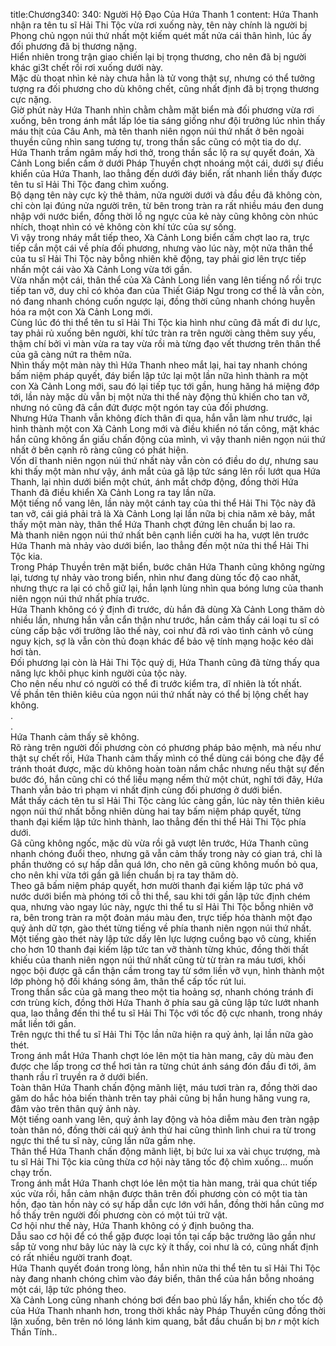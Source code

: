 title:Chương340: 340: Người Hộ Đạo Của Hứa Thanh 1
content:
Hứa Thanh nhận ra tên tu sĩ Hải Thi Tộc vừa rơi xuống này, tên này chính là người bị Phong chủ ngọn núi thứ nhất một kiếm quét mất nửa cái thân hình, lúc ấy đối phương đã bị thương nặng.<br>Hiển nhiên trong trận giao chiến lại bị trọng thương, cho nên đã bị người khác gi3t chết rồi rơi xuống dưới này.<br>Mặc dù thoạt nhìn kẻ này chưa hẳn là tử vong thật sự, nhưng có thể tưởng tượng ra đối phương cho dù không chết, cũng nhất định đã bị trọng thương cực nặng.<br>Giờ phút này Hứa Thanh nhìn chằm chằm mặt biển mà đối phương vừa rơi xuống, bên trong ánh mắt lấp lóe tia sáng giống như đội trưởng lúc nhìn thấy máu thịt của Câu Anh, mà tên thanh niên ngọn núi thứ nhất ở bên ngoài thuyền cũng nhìn sang tương tự, trong thần sắc cũng có một tia do dự.<br>Hứa Thanh trầm ngâm mấy hơi thở, trong thần sắc lộ ra sự quyết đoán, Xà Cảnh Long biển cấm ở dưới Pháp Thuyền chợt nhoáng một cái, dưới sự điều khiển của Hứa Thanh, lao thẳng đến dưới đáy biển, rất nhanh liền thấy được tên tu sĩ Hải Thi Tộc đang chìm xuống.<br>Bộ dạng tên này cực kỳ thê thảm, nửa người dưới và đầu đều đã không còn, chỉ còn lại đúng nửa người trên, từ bên trong tràn ra rất nhiều máu đen dung nhập với nước biển, đồng thời lồ ng ngực của kẻ này cũng không còn nhúc nhích, thoạt nhìn có vẻ không còn khí tức của sự sống.<br>Vì vậy trong nháy mắt tiếp theo, Xà Cảnh Long biển cấm chợt lao ra, trực tiếp cắn một cái về phía đối phương, nhưng vào lúc này, một nửa thân thể của tu sĩ Hải Thi Tộc này bỗng nhiên khẽ động, tay phải giơ lên trực tiếp nhấn một cái vào Xà Cảnh Long vừa tới gần.<br>Vừa nhấn một cái, thân thể của Xà Cảnh Long liền vang lên tiếng nổ rồi trực tiếp tan vỡ, duy chỉ có khỏa đan của Thiết Giáp Ngư trong cơ thể là vẫn còn, nó đang nhanh chóng cuốn ngược lại, đồng thời cũng nhanh chóng huyễn hóa ra một con Xà Cảnh Long mới.<br>Cùng lúc đó thi thể tên tu sĩ Hải Thi Tộc kia hình như cũng đã mất đi dư lực, tay phải rủ xuống bên người, khí tức tràn ra trên người càng thêm suy yếu, thậm chí bởi vì màn vừa ra tay vừa rồi mà từng đạo vết thương trên thân thể của gã càng nứt ra thêm nữa.<br>Nhìn thấy một màn này thì Hứa Thanh nheo mắt lại, hai tay nhanh chóng bấm niệm pháp quyết, đáy biển lập tức lại một lần nữa hình thành ra một con Xà Cảnh Long mới, sau đó lại tiếp tục tới gần, hung hăng há miệng đớp tới, lần này mặc dù vẫn bị một nửa thi thể này động thủ khiến cho tan vỡ, nhưng nó cũng đã cắn đứt được một ngón tay của đối phương.<br>Nhưng Hứa Thanh vẫn không đích thân đi qua, hắn vẫn làm như trước, lại hình thành một con Xà Cảnh Long mới và điều khiển nó tấn công, mặt khác hắn cũng không ẩn giấu chấn động của mình, vì vậy thanh niên ngọn núi thứ nhất ở bên cạnh rõ ràng cũng có phát hiện.<br>Vốn dĩ thanh niên ngọn núi thứ nhất này vẫn còn có điều do dự, nhưng sau khi thấy một màn như vậy, ánh mắt của gã lập tức sáng lên rồi lướt qua Hứa Thanh, lại nhìn dưới biển một chút, ánh mắt chớp động, đồng thời Hứa Thanh đã điều khiển Xà Cảnh Long ra tay lần nữa.<br>Một tiếng nổ vang lên, lần này một cánh tay của thi thể Hải Thi Tộc này đã tan vỡ, cái giá phải trả là Xà Cảnh Long lại lần nữa bị chia năm xẻ bảy, mắt thấy một màn này, thân thể Hứa Thanh chợt đứng lên chuẩn bị lao ra.<br>Mà thanh niên ngọn núi thứ nhất bên cạnh liền cười ha ha, vượt lên trước Hứa Thanh mà nhảy vào dưới biển, lao thẳng đến một nửa thi thể Hải Thi Tộc kia.<br>Trong Pháp Thuyền trên mặt biển, bước chân Hứa Thanh cũng không ngừng lại, tương tự nhảy vào trong biển, nhìn như đang dùng tốc độ cao nhất, nhưng thực ra lại có chỗ giữ lại, hắn lạnh lùng nhìn qua bóng lưng của thanh niên ngọn núi thứ nhất phía trước.<br>Hứa Thanh không có ý định đi trước, dù hắn đã dùng Xà Cảnh Long thăm dò nhiều lần, nhưng hắn vẫn cẩn thận như trước, hắn cảm thấy cái loại tu sĩ có cùng cấp bậc với trưởng lão thế này, coi như đã rơi vào tình cảnh vô cùng nguy kịch, sợ là vẫn còn thủ đoạn khác để bảo vệ tính mạng hoặc kéo dài hơi tàn.<br>Đối phương lại còn là Hải Thi Tộc quỷ dị, Hứa Thanh cũng đã từng thấy qua năng lực khôi phục kinh người của tộc này.<br>Cho nên nếu như có người có thể đi trước kiểm tra, dĩ nhiên là tốt nhất.<br>Về phần tên thiên kiêu của ngọn núi thứ nhất này có thể bị lộng chết hay không.<br>.<br>.<br>Hứa Thanh cảm thấy sẽ không.<br>Rõ ràng trên người đối phương còn có phương pháp bảo mệnh, mà nếu như thật sự chết rồi, Hứa Thanh cảm thấy mình có thể dùng cái bóng che đậy để tránh thoát được, mặc dù không hoàn toàn nắm chắc nhưng nếu thật sự đến bước đó, hắn cũng chỉ có thể liều mạng nếm thử một chút, nghĩ tới đây, Hứa Thanh vẫn bảo trì phạm vi nhất định cùng đối phương ở dưới biển.<br>Mắt thấy cách tên tu sĩ Hải Thi Tộc càng lúc càng gần, lúc này tên thiên kiêu ngọn núi thứ nhất bỗng nhiên dùng hai tay bấm niệm pháp quyết, từng thanh đại kiếm lập tức hình thành, lao thẳng đến thi thể Hải Thi Tộc phía dưới.<br>Gã cũng không ngốc, mặc dù vừa rồi gã vượt lên trước, Hứa Thanh cũng nhanh chóng đuổi theo, nhưng gã vẫn cảm thấy trong này có gian trá, chỉ là phần thưởng có sự hấp dẫn quá lớn, cho nên gã cũng không muốn bỏ qua, cho nên khi vừa tới gần gã liền chuẩn bị ra tay thăm dò.<br>Theo gã bấm niệm pháp quyết, hơn mười thanh đại kiếm lập tức phá vỡ nước dưới biển mà phóng tới cỗ thi thể, sau khi tới gần lập tức định chém qua, nhưng vào ngay lúc này, ngực thi thể tu sĩ Hải Thi Tộc bỗng nhiên vỡ ra, bên trong tràn ra một đoàn máu màu đen, trực tiếp hóa thành một đạo quỷ ảnh dữ tợn, gào thét từng tiếng về phía thanh niên ngọn núi thứ nhất.<br>Một tiếng gào thét này lập tức dấy lên lực lượng cuồng bạo vô cùng, khiến cho hơn 10 thanh đại kiếm lập tức tan vỡ thành từng khúc, đồng thời thất khiếu của thanh niên ngọn núi thứ nhất cũng từ từ tràn ra máu tươi, khối ngọc bội được gã cẩn thận cầm trong tay từ sớm liền vỡ vụn, hình thành một lớp phòng hộ đối kháng sóng âm, thân thể cấp tốc rút lui.<br>Trong thần sắc của gã mang theo một tia hoảng sợ, nhanh chóng tránh đi cơn trùng kích, đồng thời Hứa Thanh ở phía sau gã cũng lập tức lướt nhanh qua, lao thẳng đến thi thể tu sĩ Hải Thi Tộc với tốc độ cực nhanh, trong nháy mắt liền tới gần.<br>Trên ngực thi thể tu sĩ Hải Thi Tộc lần nữa hiện ra quỷ ảnh, lại lần nữa gào thét.<br>Trong ánh mắt Hứa Thanh chợt lóe lên một tia hàn mang, cây dù màu đen được che lấp trong cơ thể hơi tản ra từng chút ánh sáng đón đầu đi tới, âm thanh rầu rĩ truyền ra ở dưới biển.<br>Toàn thân Hứa Thanh chấn động mãnh liệt, máu tươi tràn ra, đồng thời dao găm do hắc hỏa biến thành trên tay phải cũng bị hắn hung hăng vung ra, đâm vào trên thân quỷ ảnh này.<br>Một tiếng oanh vang lên, quỷ ảnh lay động và hỏa diễm màu đen tràn ngập toàn thân nó, đồng thời cái quỷ ảnh thứ hai cũng thình lình chui ra từ trong ngực thi thể tu sĩ này, cũng lần nữa gầm nhẹ.<br>Thân thể Hứa Thanh chấn động mãnh liệt, bị bức lui xa vài chục trượng, mà tu sĩ Hải Thi Tộc kia cũng thừa cơ hội này tăng tốc độ chìm xuống… muốn chạy trốn.<br>Trong ánh mắt Hứa Thanh chợt lóe lên một tia hàn mang, trải qua chút tiếp xúc vừa rồi, hắn cảm nhận được thân trên đối phương còn có một tia tàn hồn, đạo tàn hồn này có sự hấp dẫn cực lớn với hắn, đồng thời hắn cũng mơ hồ thấy trên người đối phương còn có một túi trữ vật.<br>Cơ hội như thế này, Hứa Thanh không có ý định buông tha.<br>Dẫu sao cơ hội để có thể gặp được loại tồn tại cấp bậc trưởng lão gần như sắp tử vong như bây lúc này là cực kỳ ít thấy, coi như là có, cũng nhất định có rất nhiều người tranh đoạt.<br>Hứa Thanh quyết đoán trong lòng, hắn nhìn nửa thi thể tên tu sĩ Hải Thi Tộc này đang nhanh chóng chìm vào đáy biển, thân thể của hắn bỗng nhoáng một cái, lập tức phóng theo.<br>Xà Cảnh Long cũng nhanh chóng bơi đến bao phủ lấy hắn, khiến cho tốc độ của Hứa Thanh nhanh hơn, trong thời khắc này Pháp Thuyền cũng đồng thời lặn xuống, bên trên nó lóng lánh kim quang, bắt đầu chuẩn bị b*n r* một kích Thần Tính..<br>